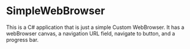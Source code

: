 # SimpleWebBrowser
This is a C# application that is just a simple Custom WebBrowser. It has a webBrowser canvas, a navigation URL field, navigate to button, and a progress bar. 
